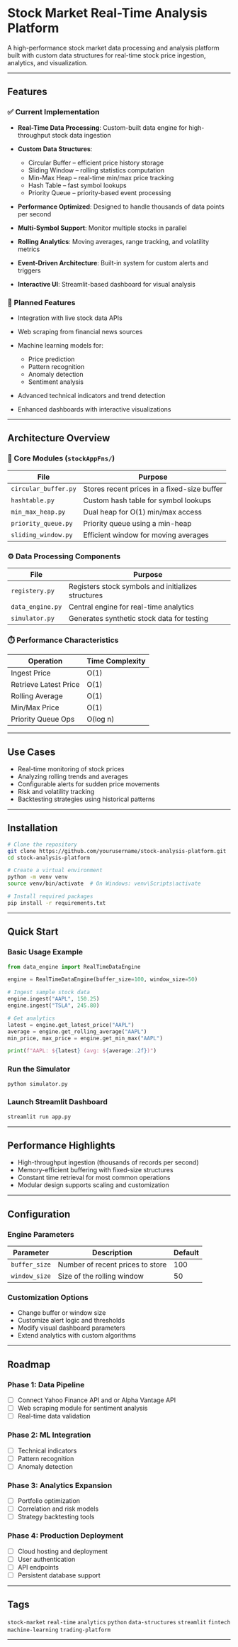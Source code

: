# Stock Market Real-Time Analysis Platform

A high-performance stock market data processing and analysis platform built with custom data structures for real-time stock price ingestion, analytics, and visualization.

---

## Features

### ✅ Current Implementation

* **Real-Time Data Processing**: Custom-built data engine for high-throughput stock data ingestion
* **Custom Data Structures**:

  * Circular Buffer – efficient price history storage
  * Sliding Window – rolling statistics computation
  * Min-Max Heap – real-time min/max price tracking
  * Hash Table – fast symbol lookups
  * Priority Queue – priority-based event processing
* **Performance Optimized**: Designed to handle thousands of data points per second
* **Multi-Symbol Support**: Monitor multiple stocks in parallel
* **Rolling Analytics**: Moving averages, range tracking, and volatility metrics
* **Event-Driven Architecture**: Built-in system for custom alerts and triggers
* **Interactive UI**: Streamlit-based dashboard for visual analysis

### 🔄 Planned Features

* Integration with live stock data APIs
* Web scraping from financial news sources
* Machine learning models for:

  * Price prediction
  * Pattern recognition
  * Anomaly detection
  * Sentiment analysis
* Advanced technical indicators and trend detection
* Enhanced dashboards with interactive visualizations

---

## Architecture Overview

### 📁 Core Modules (`stockAppFns/`)

| File                 | Purpose                                     |
| -------------------- | ------------------------------------------- |
| `circular_buffer.py` | Stores recent prices in a fixed-size buffer |
| `hashtable.py`       | Custom hash table for symbol lookups        |
| `min_max_heap.py`    | Dual heap for O(1) min/max access           |
| `priority_queue.py`  | Priority queue using a min-heap             |
| `sliding_window.py`  | Efficient window for moving averages        |

### ⚙️ Data Processing Components

| File             | Purpose                                            |
| ---------------- | -------------------------------------------------- |
| `registery.py`   | Registers stock symbols and initializes structures |
| `data_engine.py` | Central engine for real-time analytics             |
| `simulator.py`   | Generates synthetic stock data for testing         |

### ⏱️ Performance Characteristics

| Operation             | Time Complexity |
| --------------------- | --------------- |
| Ingest Price          | O(1)            |
| Retrieve Latest Price | O(1)            |
| Rolling Average       | O(1)            |
| Min/Max Price         | O(1)            |
| Priority Queue Ops    | O(log n)        |

---

## Use Cases

* Real-time monitoring of stock prices
* Analyzing rolling trends and averages
* Configurable alerts for sudden price movements
* Risk and volatility tracking
* Backtesting strategies using historical patterns

---

## Installation

```bash
# Clone the repository
git clone https://github.com/yourusername/stock-analysis-platform.git
cd stock-analysis-platform

# Create a virtual environment
python -m venv venv
source venv/bin/activate  # On Windows: venv\Scripts\activate

# Install required packages
pip install -r requirements.txt
```

---

## Quick Start

### Basic Usage Example

```python
from data_engine import RealTimeDataEngine

engine = RealTimeDataEngine(buffer_size=100, window_size=50)

# Ingest sample stock data
engine.ingest("AAPL", 150.25)
engine.ingest("TSLA", 245.80)

# Get analytics
latest = engine.get_latest_price("AAPL")
average = engine.get_rolling_average("AAPL")
min_price, max_price = engine.get_min_max("AAPL")

print(f"AAPL: ${latest} (avg: ${average:.2f})")
```

### Run the Simulator

```bash
python simulator.py
```

### Launch Streamlit Dashboard

```bash
streamlit run app.py
```

---

## Performance Highlights

* High-throughput ingestion (thousands of records per second)
* Memory-efficient buffering with fixed-size structures
* Constant time retrieval for most common operations
* Modular design supports scaling and customization

---

## Configuration

### Engine Parameters

| Parameter     | Description                      | Default |
| ------------- | -------------------------------- | ------- |
| `buffer_size` | Number of recent prices to store | 100     |
| `window_size` | Size of the rolling window       | 50      |

### Customization Options

* Change buffer or window size
* Customize alert logic and thresholds
* Modify visual dashboard parameters
* Extend analytics with custom algorithms

---

## Roadmap

### Phase 1: Data Pipeline

* [ ] Connect Yahoo Finance API and or Alpha Vantage API
* [ ] Web scraping module for sentiment analysis
* [ ] Real-time data validation

### Phase 2: ML Integration

* [ ] Technical indicators
* [ ] Pattern recognition
* [ ] Anomaly detection

### Phase 3: Analytics Expansion

* [ ] Portfolio optimization
* [ ] Correlation and risk models
* [ ] Strategy backtesting tools

### Phase 4: Production Deployment

* [ ] Cloud hosting and deployment
* [ ] User authentication
* [ ] API endpoints
* [ ] Persistent database support

---

## Tags

`stock-market` `real-time` `analytics` `python` `data-structures` `streamlit` `fintech` `machine-learning` `trading-platform`

---
